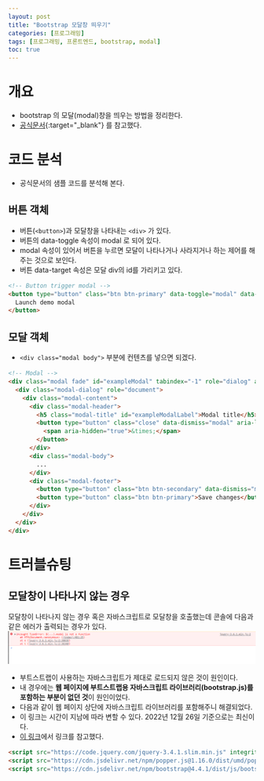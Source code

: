 ```yaml
---
layout: post
title: "Bootstrap 모달창 띄우기"
categories: [프로그래밍]
tags: [프로그래밍, 프론트엔드, bootstrap, modal]
toc: true
---
```


# 개요
- bootstrap 의 모달(modal)창을 띄우는 방법을 정리한다. 
- [공식문서](https://getbootstrap.com/docs/4.0/components/modal/){:target="_blank"} 를 참고했다. 

# 코드 분석 
- 공식문서의 샘플 코드를 분석해 본다. 

## 버튼 객체 
- 버튼(`<button>`)과 모달창을 나타내는 `<div>` 가 있다. 
- 버튼의 data-toggle 속성이 modal 로 되어 있다.
- modal 속성이 있어서 버튼을 누르면 모달이 나타나거나 사라지거나 하는 제어를 해주는 것으로 보인다. 
- 버튼 data-target 속성은 모달 div의 id를 가리키고 있다. 

```html
<!-- Button trigger modal -->
<button type="button" class="btn btn-primary" data-toggle="modal" data-target="#exampleModal">
  Launch demo modal
</button>
```

## 모달 객체 
- `<div class="modal body">` 부분에 컨텐츠를 넣으면 되겠다. 

```html
<!-- Modal -->
<div class="modal fade" id="exampleModal" tabindex="-1" role="dialog" aria-labelledby="exampleModalLabel" aria-hidden="true">
  <div class="modal-dialog" role="document">
    <div class="modal-content">
      <div class="modal-header">
        <h5 class="modal-title" id="exampleModalLabel">Modal title</h5>
        <button type="button" class="close" data-dismiss="modal" aria-label="Close">
          <span aria-hidden="true">&times;</span>
        </button>
      </div>
      <div class="modal-body">
        ...
      </div>
      <div class="modal-footer">
        <button type="button" class="btn btn-secondary" data-dismiss="modal">Close</button>
        <button type="button" class="btn btn-primary">Save changes</button>
      </div>
    </div>
  </div>
</div>
```

# 트러블슈팅
## 모달창이 나타나지 않는 경우 
모달창이 나타나지 않는 경우 혹은 자바스크립트로 모달창을 호출했는데 콘솔에 다음과 같은 에러가 출력되는 경우가 있다.  
![javascript 모달창 에러](/images/bootstrap-modal-errer.png)

- 부트스트랩이 사용하는 자바스크립트가 제대로 로드되지 않은 것이 원인이다.   
- 내 경우에는 **웹 페이지에 부트스트랩용 자바스크립트 라이브러리(bootstrap.js)를 포함하는 부분이 없던 것**이 원인이었다.  
- 다음과 같이 웹 페이지 상단에 자바스크립트 라이브러리를 포함해주니 해결되었다. 
- 이 링크는 시간이 지남에 따라 변할 수 있다. 2022년 12월 26일 기준으로는 최신이다.
- [이 링크](https://getbootstrap.com/docs/4.4/getting-started/introduction/)에서 링크를 참고했다. 

```html 
<script src="https://code.jquery.com/jquery-3.4.1.slim.min.js" integrity="sha384-J6qa4849blE2+poT4WnyKhv5vZF5SrPo0iEjwBvKU7imGFAV0wwj1yYfoRSJoZ+n" crossorigin="anonymous"></script>
<script src="https://cdn.jsdelivr.net/npm/popper.js@1.16.0/dist/umd/popper.min.js" integrity="sha384-Q6E9RHvbIyZFJoft+2mJbHaEWldlvI9IOYy5n3zV9zzTtmI3UksdQRVvoxMfooAo" crossorigin="anonymous"></script>
<script src="https://cdn.jsdelivr.net/npm/bootstrap@4.4.1/dist/js/bootstrap.min.js" integrity="sha384-wfSDF2E50Y2D1uUdj0O3uMBJnjuUD4Ih7YwaYd1iqfktj0Uod8GCExl3Og8ifwB6" crossorigin="anonymous"></script> 
```